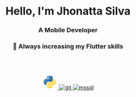 <h1 align="center">Hello, I'm Jhonatta Silva</h1>
<h3 align="center">A Mobile Developer</h3>


<h3 align="center">🌱 Always increasing my Flutter skills</h3>



<br><br>

<p align="center"> <a href="https://getbootstrap.com" target="_blank"> 
<p align="center">   <a href="https://www.python.org" target="_blank" rel="noreferrer"> <img src="https://raw.githubusercontent.com/devicons/devicon/master/icons/python/python-original.svg" alt="python" width="40" height="40"/> <a href="https://git-scm.com/" target="_blank" rel="noreferrer"> <img src="https://www.vectorlogo.zone/logos/git-scm/git-scm-icon.svg" alt="git" width="40" height="40"/> </a> </a>
<a href="https://www.microsoft.com/en-us/sql-server" target="_blank" rel="noreferrer"> <img src="https://www.svgrepo.com/show/303229/microsoft-sql-server-logo.svg" alt="mssql" width="40" height="40"/> </a></p> </a> </p>



